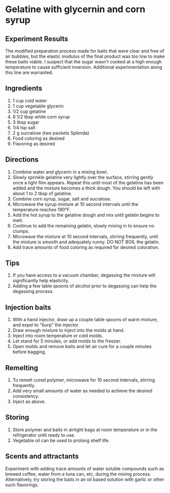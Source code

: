 # Gelatine with glycernin and corn syrup

## Experiment Results

The modified preparation process made for baits that were clear and free of air bubbles, but the elastic modulus of the final product was too low to make these baits viable. I suspect that the sugar wasn't cooked at a high enough temperature to cause sufficient inversion. Additional experimentation along this line are warranted.


## Ingredients
1. 1 cup cold water
1. 1 cup vegetable glycerin
1. 1/2 cup gelatine
1. 6 1/2 tbsp white corn syrup
1. 3 tbsp sugar
1. 1/4 tsp salt
1. 2 g sucralose (two packets Splenda)
1. Food coloring as desired
1. Flavoring as desired

## Directions
1. Combine water and glycerin in a mixing bowl.
1. Slowly sprinkle gelatine very lightly over the surface, stirring gently once a light film appears. Repeat this until most of the gelatine has been added and the mixture becomes a thick dough. You should be left with about 1 to 2 tbsp of gelatine.
1. Combine corn syrup, sugar, salt and sucralose.
1. Microwave the syrup mixture at 10 second intervals until the temperature reaches 190°F.
1. Add the hot syrup to the gelatine dough and mix until gelatin begins to melt.
1. Continue to add the remaining gelatin, slowly mixing in to ensure no clumps.
1. Microwave the mixture at 10 second intervals, stirring frequently, until the mixture is smooth and adequately runny. DO NOT BOIL the gelatin.
1. Add trace amounts of food coloring as required for desired coloration.

## Tips
1. If you have access to a vacuum chamber, degassing the mixture will significantly help elasticity.
1. Adding a few table spoons of alcohol prior to degassing can help the degassing process.

## Injection baits
1. With a hand injector, draw up a couple table spoons of warm mixture, and expel to "burp" the injector.
1. Draw enough mixture to inject into the molds at hand.
1. Inject into room temperature or cold molds.
1. Let stand for 5 minutes, or add molds to the freezer.
1. Open molds and remove baits and let air cure for a couple minutes before bagging.

## Remelting
1. To remelt cured polymer, microwave for 10 second intervals, stirring frequently.
1. Add very small amounts of water as needed to achieve the desired consistency.
1. Inject as above.

## Storing
1. Store polymer and baits in airtight bags at room temperature or in the refrigerator until ready to use.
1. Vegetable oil can be used to prolong shelf life.

## Scents and attractants
Experiment with adding trace amounts of water soluble compounds such as brewed coffee, water from a tuna can, etc, during the mixing process. Alternatively, try storing the baits in an oil based solution with garlic or other such flavorings.
